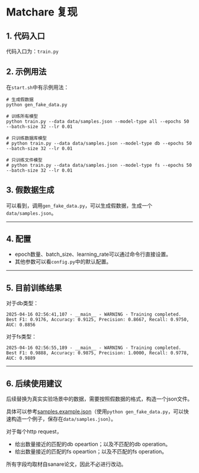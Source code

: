 # Matchare 复现

## 1. 代码入口

代码入口为：`train.py ` 

## 2. 示例用法

在`start.sh`中有示例用法：

```
# 生成假数据
python gen_fake_data.py

# 训练所有模型
python train.py --data data/samples.json --model-type all --epochs 50 --batch-size 32 --lr 0.01

# 只训练数据库模型
# python train.py --data data/samples.json --model-type db --epochs 50 --batch-size 32 --lr 0.01

# 只训练文件模型
# python train.py --data data/samples.json --model-type fs --epochs 50 --batch-size 32 --lr 0.01
```

## 3. 假数据生成

可以看到，调用`gen_fake_data.py`，可以生成假数据，生成一个`data/samples.json`。

---

## 4. 配置 

- epoch数量、batch_size、learning_rate可以通过命令行直接设置。
- 其他参数可以看`config.py`中的默认配置。

---

## 5. 目前训练结果

对于db类型：

```
2025-04-16 02:56:41,107 - __main__ - WARNING - Training completed. Best F1: 0.9176, Accuracy: 0.9125, Precision: 0.8667, Recall: 0.9750, AUC: 0.8856
```

对于fs类型：

```
2025-04-16 02:56:55,189 - __main__ - WARNING - Training completed. Best F1: 0.9888, Accuracy: 0.9875, Precision: 1.0000, Recall: 0.9778, AUC: 0.9889
```

---

## 6. 后续使用建议

后续替换为真实实验场景中的数据，需要按照假数据的格式，构造一个json文件。

具体可以参考[samples.example.json](./samples.example.json)（使用`python gen_fake_data.py`，可以快速构造一个例子，保存在`data/samples.json`）。

对于每个http request，

- 给出数量接近的匹配的db opeartion；以及不匹配的db operation。
- 给出数量接近的匹配的fs opeartion；以及不匹配的fs operation。

所有字段均取材自sanare论文，因此不必进行改动。
